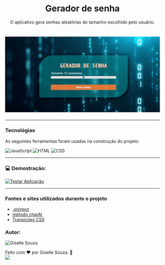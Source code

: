 <h1 align="center">Gerador de senha</h1>
<p align="center">O aplicativo gera senhas aleatórias do tamanho escolhido pelo usuário.</p>

<h1 align="center">
  <img alt="gerador_senha" title="gerador_senha" src="gerador.gif"/>
</h1>

---
### Tecnológias

As seguintes ferramentas foram usadas na construção do projeto:

![JavaScript](https://img.shields.io/badge/-JavaScript-05122A?style=flat&logo=javascript)
![HTML](https://img.shields.io/badge/-HTML-05122A?style=flat&logo=HTML5)
![CSS](https://img.shields.io/badge/-CSS-05122A?style=flat&logo=CSS3&logoColor=1572B6)

---
### 💻 Demostração:

<a href="https://gisellesouzaa.github.io/Gerador-Senha/" target="_blank"><img align="center" alt="Testar Aplicação" src="https://img.shields.io/badge/Clique_aqui_para_testar_a_página-b94f0e?style=flat&logoColor=white"></a>

---

### Fontes e sites utilizados durante o projeto

<ul>
    <li><a href="https:https://developer.mozilla.org/en-US/docs/Web/API/GlobalEventHandlers/oninput" target="_blank">.oninput</a>
    <li><a href="https://developer.mozilla.org/pt-BR/docs/Web/JavaScript/Reference/Global_Objects/String/charAt" target="_blank">método charAt</a>
    <li><a href="https://www.w3schools.com/css/css3_transitions.asp" target="_blank">Transições CSS</a>
</ul>


### Autor:

<img alt="Giselle Souza" title="Giselle Souza" src="https://github.com/gisellesouzaa.png" height="100" width="100"/>

Feito com ❤️ por Giselle Souza. 👋
<br>
<a href="https://www.linkedin.com/in/giselle-de-souza-gabriel/" target="_blank"><img src="https://img.shields.io/badge/-LinkedIn-05122A?style=for-the-flat&logo=linkedin&logoColor=white" target="_blank"></a>
